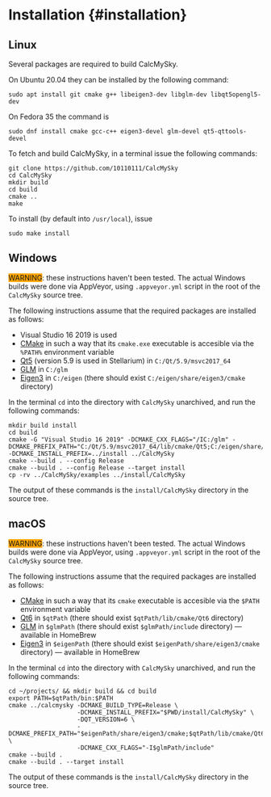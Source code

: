 # Installation {#installation}

## <a name="linux">Linux</a>

Several packages are required to build CalcMySky.

On Ubuntu 20.04 they can be installed by the following command:
```
sudo apt install git cmake g++ libeigen3-dev libglm-dev libqt5opengl5-dev
```
On Fedora 35 the command is
```
sudo dnf install cmake gcc-c++ eigen3-devel glm-devel qt5-qttools-devel
```

To fetch and build CalcMySky, in a terminal issue the following commands:
```
git clone https://github.com/10110111/CalcMySky
cd CalcMySky
mkdir build
cd build
cmake ..
make
```

To install (by default into `/usr/local`), issue
```
sudo make install
```

## <a name="windows">Windows</a>

<span style="background-color: orange;">WARNING</span>: these instructions haven't been tested. The actual Windows builds were done via AppVeyor, using `.appveyor.yml` script in the root of the `CalcMySky` source tree.

The following instructions assume that the required packages are installed as follows:

 * Visual Studio 16 2019 is used
 * [CMake](https://cmake.org/) in such a way that its `cmake.exe` executable is accesible via the `%PATH%` environment variable
 * [Qt5](https://download.qt.io/archive/qt/) (version 5.9 is used in Stellarium) in `C:/Qt/5.9/msvc2017_64`
 * [GLM](https://github.com/g-truc/glm) in `C:/glm`
 * [Eigen3](https://eigen.tuxfamily.org) in `C:/eigen` (there should exist `C:/eigen/share/eigen3/cmake` directory)

In the terminal `cd` into the directory with `CalcMySky` unarchived, and run the following commands:
```
mkdir build install
cd build
cmake -G "Visual Studio 16 2019" -DCMAKE_CXX_FLAGS="/IC:/glm" -DCMAKE_PREFIX_PATH="C:/Qt/5.9/msvc2017_64/lib/cmake/Qt5;C:/eigen/share/eigen3/cmake" -DCMAKE_INSTALL_PREFIX=../install ../CalcMySky
cmake --build . --config Release
cmake --build . --config Release --target install
cp -rv ../CalcMySky/examples ../install/CalcMySky
```

The output of these commands is the `install/CalcMySky` directory in the source tree.

## <a name="macos">macOS</a>

<span style="background-color: orange;">WARNING</span>: these instructions haven't been tested. The actual Windows builds were done via AppVeyor, using `.appveyor.yml` script in the root of the `CalcMySky` source tree.

The following instructions assume that the required packages are installed as follows:

 * [CMake](https://cmake.org/) in such a way that its `cmake` executable is accesible via the `$PATH` environment variable
 * [Qt6](https://download.qt.io/archive/qt/) in `$qtPath` (there should exist `$qtPath/lib/cmake/Qt6` directory)
 * [GLM](https://github.com/g-truc/glm) in `$glmPath` (there should exist `$glmPath/include` directory) — available in HomeBrew
 * [Eigen3](https://eigen.tuxfamily.org) in `$eigenPath` (there should exist `$eigenPath/share/eigen3/cmake` directory) — available in HomeBrew

In the terminal `cd` into the directory with `CalcMySky` unarchived, and run the following commands:
```
cd ~/projects/ && mkdir build && cd build
export PATH=$qtPath/bin:$PATH
cmake ../calcmysky -DCMAKE_BUILD_TYPE=Release \
                   -DCMAKE_INSTALL_PREFIX="$PWD/install/CalcMySky" \
                   -DQT_VERSION=6 \
                   -DCMAKE_PREFIX_PATH="$eigenPath/share/eigen3/cmake;$qtPath/lib/cmake/Qt6" \
                   -DCMAKE_CXX_FLAGS="-I$glmPath/include"
cmake --build .
cmake --build . --target install
```

The output of these commands is the `install/CalcMySky` directory in the source tree.
